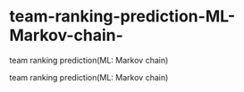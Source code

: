 # team-ranking-prediction-ML-Markov-chain-
team ranking prediction(ML: Markov chain)

team ranking prediction(ML: Markov chain)
